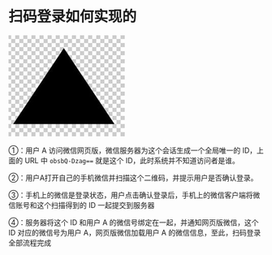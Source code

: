 # 扫码登录如何实现的

![](../../.gitbook/assets/image%20%2878%29.png)

①：用户 A 访问微信网页版，微信服务器为这个会话生成一个全局唯一的 ID，上面的 URL 中 `obsbQ-Dzag==` 就是这个 ID，此时系统并不知道访问者是谁。

②：用户A打开自己的手机微信并扫描这个二维码，并提示用户是否确认登录。

③：手机上的微信是登录状态，用户点击确认登录后，手机上的微信客户端将微信账号和这个扫描得到的 ID 一起提交到服务器

④：服务器将这个 ID 和用户 A 的微信号绑定在一起，并通知网页版微信，这个 ID 对应的微信号为用户 A，网页版微信加载用户 A 的微信信息，至此，扫码登录全部流程完成  


